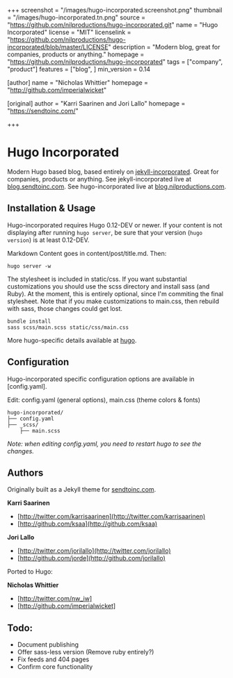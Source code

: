 +++
screenshot = "/images/hugo-incorporated.screenshot.png"
thumbnail = "/images/hugo-incorporated.tn.png"
source = "https://github.com/nilproductions/hugo-incorporated.git"
name = "Hugo Incorporated"
license = "MIT"
licenselink = "https://github.com/nilproductions/hugo-incorporated/blob/master/LICENSE"
description = "Modern blog, great for companies, products or anything."
homepage = "https://github.com/nilproductions/hugo-incorporated"
tags = ["company", "product"]
features = ["blog", ]
min_version = 0.14

[author]
    name = "Nicholas Whittier"
    homepage = "http://github.com/imperialwicket"

[original]
    author =  "Karri Saarinen and Jori Lallo"
    homepage = "https://sendtoinc.com/"

+++

# Hugo Incorporated
Modern Hugo based blog, based entirely on [jekyll-incorporated](https://github.com/kippt/jekyll-incorporated). Great for companies, products or anything. See jekyll-incorporated live at [blog.sendtoinc.com](http://blog.sendtoinc.com). See hugo-incorporated live at [blog.nilproductions.com](http://blog.nilproductions.com).

## Installation & Usage

Hugo-incorporated requires Hugo 0.12-DEV or newer. If your content is not displaying after running `hugo server`, be sure that your version (`hugo version`) is at least 0.12-DEV.

Markdown Content goes in content/post/title.md. Then:

    hugo server -w

The stylesheet is included in static/css. If you want substantial customizations you should use the scss directory and install sass (and Ruby). At the moment, this is entirely optional, since I'm commiting the final stylesheet. Note that if you make customizations to main.css, then rebuild with sass, those changes could get lost.

    bundle install
    sass scss/main.scss static/css/main.css

More hugo-specific details available at [hugo](http://hugo.spf13.com/).

## Configuration
Hugo-incorporated specific configuration options are available in [config.yaml].

Edit: config.yaml (general options), main.css (theme colors &amp; fonts)

```
hugo-incorporated/
├── config.yaml
├── _scss/
    ├── main.scss
```

_Note: when editing config.yaml, you need to restart hugo to see the changes._

## Authors

Originally built as a Jekyll theme for [sendtoinc.com](https://sendtoinc.com).

**Karri Saarinen**

+ [http://twitter.com/karrisaarinen](http://twitter.com/karrisaarinen)
+ [http://github.com/ksaa](http://github.com/ksaa)

**Jori Lallo**

+ [http://twitter.com/jorilallo](http://twitter.com/jorilallo)
+ [http://github.com/jorde](http://github.com/jorilallo)

Ported to Hugo:

**Nicholas Whittier**

+ [http://twitter.com/nw_iw]
+ [http://github.com/imperialwicket]

## Todo:

+ Document publishing
+ Offer sass-less version (Remove ruby entirely?)
+ Fix feeds and 404 pages
+ Confirm core functionality
